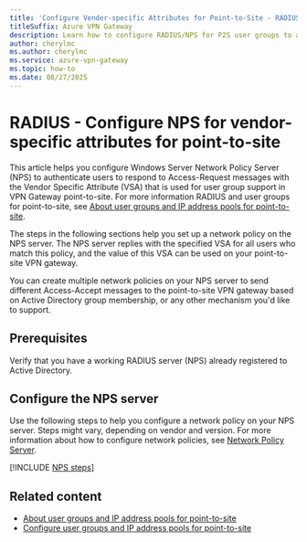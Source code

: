 ```yaml
---
title: 'Configure Vender-specific Attributes for Point-to-Site - RADIUS'
titleSuffix: Azure VPN Gateway
description: Learn how to configure RADIUS/NPS for P2S user groups to assign IP addresses from specific address pools based on identity or authentication credentials.
author: cherylmc
ms.author: cherylmc
ms.service: azure-vpn-gateway
ms.topic: how-to
ms.date: 08/27/2025
---
```


# RADIUS - Configure NPS for vendor-specific attributes for point-to-site

This article helps you configure Windows Server Network Policy Server (NPS) to authenticate users to respond to Access-Request messages with the Vendor Specific Attribute (VSA) that is used for user group support in VPN Gateway point-to-site. For more information RADIUS and user groups for point-to-site, see [About user groups and IP address pools for point-to-site](point-to-site-user-groups-about.md#radius-server-openvpn-and-ikev2).

The steps in the following sections help you set up a network policy on the NPS server. The NPS server replies with the specified VSA for all users who match this policy, and the value of this VSA can be used on your point-to-site VPN gateway.

You can create multiple network policies on your NPS server to send different Access-Accept messages to the point-to-site VPN gateway based on Active Directory group membership, or any other mechanism you'd like to support.

## Prerequisites

Verify that you have a working RADIUS server (NPS) already registered to Active Directory.

## Configure the NPS server

Use the following steps to help you configure a network policy on your NPS server. Steps might vary, depending on vendor and version. For more information about how to configure network policies, see [Network Policy Server](/windows-server/networking/technologies/nps/nps-np-configure).

[!INCLUDE [NPS steps](../../includes/vpn-gateway-vwan-user-groups-radius.md)]

## Related content

- [About user groups and IP address pools for point-to-site](point-to-site-user-groups-about.md)
- [Configure user groups and IP address pools for point-to-site](point-to-site-user-groups-create.md)
